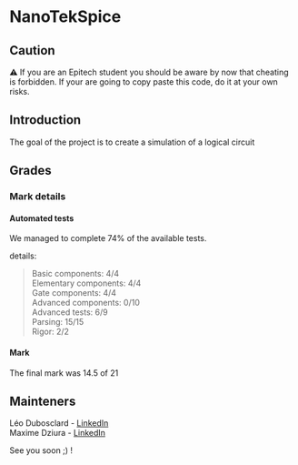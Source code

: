 # NanoTekSpice

## Caution

⚠️ If you are an Epitech student you should be aware by now that cheating is forbidden. If your are going to copy paste this code, do it at your own risks.

## Introduction

The goal of the project is to create a simulation of a logical circuit

## Grades

### Mark details

<h4>Automated tests</h4>

We managed to complete 74% of the available tests.

details:

> Basic components: 4/4<br/>
Elementary components: 4/4<br/>
Gate components: 4/4<br/>
Advanced components: 0/10<br/>
Advanced tests: 6/9<br/>
Parsing: 15/15<br/>
Rigor: 2/2

<h4>Mark</h4>

The final mark was 14.5 of 21

## Mainteners

Léo Dubosclard - [LinkedIn](https://linkedin.com/in/leo-dubosclard)<br/>
Maxime Dziura - [LinkedIn](https://www.linkedin.com/in/maxime-dziura-918182228/)

See you soon ;) !
